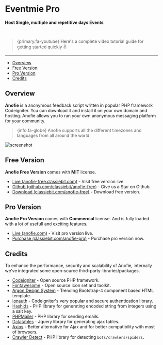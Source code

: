 # Eventmie Pro

**Host Single, multiple and repetitive days Events**

<br>



> {primary.fa-youtube} Here's a complete video tutorial guide for getting started quickly ✌️

---

- [Overview](#Overview)
- [Free Version](#Free-version)
- [Pro Version](#Pro-version)
- [Credits](#Credits)

<a name="overview"></a>
## Overview

**Anofie** is a anonymous feedback script written in popular PHP framework Codeigniter. You can download it and install it on your own domain and hosting. Anofie allows you to run your own anonymous messaging platform for your community. 

> {info.fa-globe} Anofie supports all the different timezones and languages from all around the world.


![screenshot](https://larecipe.binarytorch.com.my/images/screenshot.png)


<a name="Free-version"></a>
## Free Version

**Anofie Free Version** comes with **MIT** license. 

+ [Live (anofie-free.classiebit.com)](https://anofie-free.classiebit.com) - Visit free version live.
+ [Github (github.com/classiebit/anofie-free)](https://github.com/classiebit/anofie-free) - Give us a Star on Github.
+ [Download (classiebit.com/anofie-free)](https://classiebit.com/anofie-free) - Download free version.


<a name="Pro-version"></a>
## Pro Version

**Anofie Pro Version** comes with **Commercial** license. And is fully loaded with a lot of usefull and exciting features.

+ [Live (anofie.com)](https://anofie.com) - Visit pro version live.
+ [Purchase (classiebit.com/anofie-pro)](https://classiebit.com/anofie-pro) - Purchase pro version now.


<a name="credits"></a>
## Credits

To enhance the performance, security and scalability of Anofie, internally we've integrated some open-source third-party libraries/packages.

+ [Codeigniter](https://github.com/bcit-ci/CodeIgniter) - Open source PHP framework.
+ [Fontawesome](https://github.com/FortAwesome/Font-Awesome/) - Open source icon set and toolkit.
+ [Argon Design System](https://github.com/creativetimofficial/argon-design-system) - Trending Bootstrap-4 component based HTML template.
+ [Ionauth](https://github.com/benedmunds/CodeIgniter-Ion-Auth) - Codeigniter's very popular and secure authentication library.
+ [Hashids](https://github.com/vinkla/hashids) - PHP library for generating encoded string from integers using a salt key.
+ [PHPMailer](https://github.com/PHPMailer/PHPMailer) - PHP library for sending emails.
+ [Datatables](https://github.com/DataTables/DataTables) - Jquery library for generating ajax tables.
+ [Axios](https://github.com/axios/axios) - Better alternative for Ajax and for better compatibility with most of browsers.  
+ [Crawler Detect](https://github.com/JayBizzle/Crawler-Detect) - PHP library for detecting `bots/crawlers/spiders`.